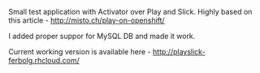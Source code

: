 Small test application with Activator over Play and Slick.
Highly based on this article - http://misto.ch/play-on-openshift/

I added proper suppor for MySQL DB and made it work. 

Current working version is available here - http://playslick-ferbolg.rhcloud.com/ 

